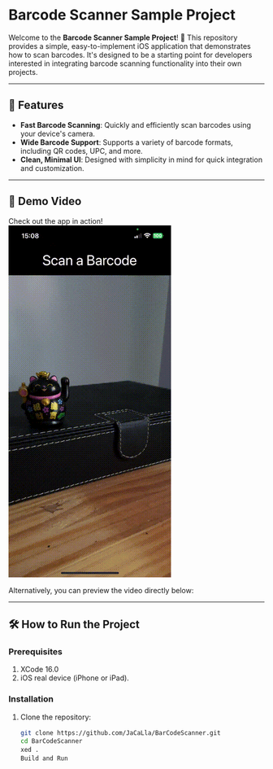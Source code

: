 # Barcode Scanner Sample Project

Welcome to the **Barcode Scanner Sample Project**! 📱 This repository provides a simple, easy-to-implement iOS application that demonstrates how to scan barcodes. It's designed to be a starting point for developers interested in integrating barcode scanning functionality into their own projects.

---

## 🚀 Features

- **Fast Barcode Scanning**: Quickly and efficiently scan barcodes using your device's camera.
- **Wide Barcode Support**: Supports a variety of barcode formats, including QR codes, UPC, and more.
- **Clean, Minimal UI**: Designed with simplicity in mind for quick integration and customization.

---

## 🎥 Demo Video

Check out the app in action!  
![Barcode Scanning Demo](media/livedemo.gif)  

Alternatively, you can preview the video directly below:  

---

## 🛠️ How to Run the Project

### Prerequisites

1. XCode 16.0
2. iOS real device (iPhone or iPad).

### Installation

1. Clone the repository:

   ```bash
   git clone https://github.com/JaCaLla/BarCodeScanner.git 
   cd BarCodeScanner
   xed .
   Build and Run


